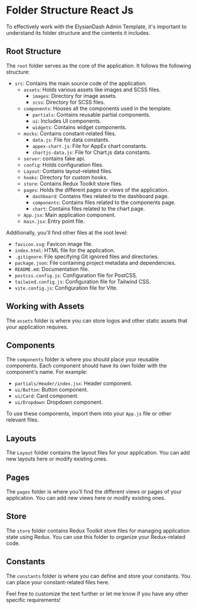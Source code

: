 # Folder Structure React Js

To effectively work with the ElysianDash Admin Template, it's important to understand its folder structure and the contents it includes.

## Root Structure

The `root` folder serves as the core of the application. It follows the following structure:

- `src`: Contains the main source code of the application.
  - `assets`: Holds various assets like images and SCSS files.
    - `images`: Directory for image assets.
    - `scss`: Directory for SCSS files.
  - `components`: Houses all the components used in the template.
    - `partials`: Contains reusable partial components.
    - `ui`: Includes UI components.
    - `widgets`: Contains widget components.
  - `mocks`: Contains constant-related files.
    - `data.js`: File for data constants.
    - `appex-chart.js`: File for AppEx chart constants.
    - `chartjs-data.js`: File for Chart.js data constants.
  - `server`: contains fake api.
  - `config`: Holds configuration files.
  - `Layout`: Contains layout-related files.
  - `hooks`: Directory for custom hooks.
  - `store`: Contains Redux Toolkit store files.
  - `pages`: Holds the different pages or views of the application.
    - `dashboard`: Contains files related to the dashboard page.
    - `components`: Contains files related to the components page.
    - `chart`: Contains files related to the chart page.
  - `App.jsx`: Main application component.
  - `main.jsx`: Entry point file.

Additionally, you'll find other files at the root level:

- `favicon.svg`: Favicon image file.
- `index.html`: HTML file for the application.
- `.gitignore`: File specifying Git ignored files and directories.
- `package.json`: File containing project metadata and dependencies.
- `README.md`: Documentation file.
- `postcss.config.js`: Configuration file for PostCSS.
- `tailwind.config.js`: Configuration file for Tailwind CSS.
- `vite.config.js`: Configuration file for Vite.

## Working with Assets

The `assets` folder is where you can store logos and other static assets that your application requires.

## Components

The `components` folder is where you should place your reusable components. Each component should have its own folder with the component's name. For example:

- `partials/Header/index.jsx`: Header component.
- `ui/Button`: Button component.
- `ui/Card`: Card component.
- `ui/Dropdown`: Dropdown component.

To use these components, import them into your `App.js` file or other relevant files.

## Layouts

The `Layout` folder contains the layout files for your application. You can add new layouts here or modify existing ones.

## Pages

The `pages` folder is where you'll find the different views or pages of your application. You can add new views here or modify existing ones.

## Store

The `store` folder contains Redux Toolkit store files for managing application state using Redux. You can use this folder to organize your Redux-related code.

## Constants

The `constants` folder is where you can define and store your constants. You can place your constant-related files here.

Feel free to customize the text further or let me know if you have any other specific requirements!
